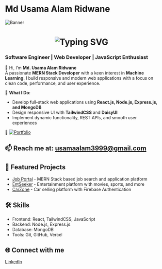 # Md Usama Alam Ridwane

![Banner](https://i.ibb.co.com/hJVQhxK5/Web-Developer.png)


<h1 align="center">
  <img src="https://readme-typing-svg.herokuapp.com?size=20&duration=10000&color=F72B92&center=true&vCenter=true&lines=Hi+👋,+I'm+Md.+Usama+Alam+Ridwane" alt="Typing SVG" />
</h1>
<h3 align="left">Software Engineer | Web Developer | JavaScript Enthusiast</h3>

👋 Hi, I’m **Md. Usama Alam Ridwane**  
A passionate **MERN Stack Developer** with a keen interest in **Machine Learning**. I build responsive and modern web applications with a focus on clean code, performance, and user experience.  

💼 **What I Do:**  
- Develop full-stack web applications using **React.js, Node.js, Express.js, and MongoDB**  
- Design responsive UI with **TailwindCSS** and **DaisyUI**  
- Implement dynamic functionality, REST APIs, and smooth user experiences  


🚀 [![Portfolio](https://img.shields.io/badge/Portfolio-Visit-blue?style=for-the-badge&logo=react&logoColor=white)](https://my-portfolio-nu-tawny-56.vercel.app/)


## 📫 Reach me at: **usamaalam3999@gmail.com**  

## 🚀 Featured Projects

- [Job Portal](https://job-portal-client-one-rust.vercel.app/) - MERN Stack based job search and application platform
- [EntSeeker](https://entseeker.vercel.app/) - Entertainment platform with movies, sports, and more 
- [CarZone](https://carzone-client.vercel.app/) - Car selling platform with Firebase Authentication

## 🛠️ Skills
- Frontend: React, TailwindCSS, JavaScript  
- Backend: Node.js, Express.js  
- Database: MongoDB  
- Tools: Git, GitHub, Vercel  
  
## 🌐 Connect with me
[LinkedIn](https://www.linkedin.com/in/md-usama-alam-ridwane-376b3a1a4/)




